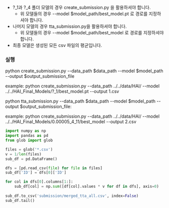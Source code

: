 - ?_1과 ?_4 폴더 모델의 경우 create_submission.py 을 활용하셔야 합니다.
    - 위 모델들의 경우 --model $model_path/best_model.pt 로 경로를 지정하셔야 합니다.
- 나머지 모델의 경우 tta_submission.py을 활용하셔야 합니다.
    - 위 모델들의 경우 --model $model_path/best_model 로 경로를 지정하셔야 합니다.
- 최종 모델은 생성된 모든 csv 파일의 평균입니다.

### 실행
python create_submission.py --data_path $data_path --model $model_path --output $output_submission_file

example: python create_submission.py --data_path ../../data/HAI/ --model ../../HAI_Final_Models/\?_1/best_model.pt --output 1.csv

python tta_submission.py --data_path $data_path --model $model_path --output $output_submission_file:

example: python create_submission.py --data_path ../../data/HAI/ --model ../../HAI_Final_Models/0.00005_4_11/best_model --output 2.csv

```python
import numpy as np
import pandas as pd
from glob import glob

files = glob('*.csv')
v = 1/len(files)
sub_df = pd.DataFrame()

dfs = [pd.read_csv(file) for file in files]
sub_df['ID'] = dfs[0]['ID']

for col in dfs[0].columns[1:]:
    sub_df[col] = np.sum([df[col].values * v for df in dfs], axis=0)
    
sub_df.to_csv('submission/merged_tta_all.csv', index=False)
sub_df.tail()
```

